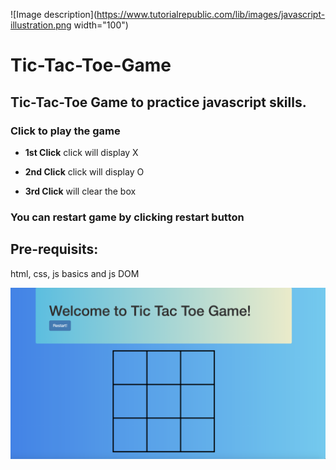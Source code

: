 ![Image description](https://www.tutorialrepublic.com/lib/images/javascript-illustration.png width="100")

# Tic-Tac-Toe-Game
## Tic-Tac-Toe Game to practice javascript skills. 

### Click to play the game
* **1st Click** click will display X

* **2nd Click** click will display O

* **3rd Click** will clear the box

### You can restart game by clicking **restart** button

## Pre-requisits:

html, css, js basics and js DOM

![Image description](https://github.com/jiteshvatsa/Tic-Tac_Game/blob/master/Screen%20Shot%202019-01-07%20at%203.33.22%20PM.png)
      
